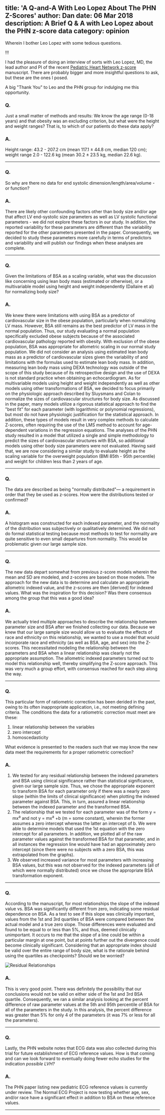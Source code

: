 title: 'A Q-and-A With Leo Lopez About The PHN Z-Scores'
author: Dan
date: 06 Mar 2018
description: A Brief Q & A with Leo Lopez about the PHN z-score data
category: opinion
---

Wherein I bother Leo Lopez with some tedious questions.

!!!

I had the pleasure of doing an interview of sorts with Leo Lopez, MD, the lead author
and PI of the recent [Pediatric Heart Network z-score](/refs/lopez-circimaging-2017) manuscript. There are probably
bigger and more insightful questions to ask, but these are the ones I posed. 

A big "Thank You" to Leo and the PHN group for indulging me this opportunity.

### Q.

Just a small matter of methods and results: We know the age range (0-18 years) 
and that obesity was an excluding criterion, but what were the height and
 weight ranges? That is, to which of our patients do these data apply?

### A.

Height range: 43.2 - 207.2 cm (mean 117.1 &plusmn; 44.8 cm, median 120 cm);   
weight range 2.0 - 122.6 kg (mean 30.2 &plusmn; 23.5 kg, median 22.6 kg).

___

### Q.

So why are there no data for end systolic dimension/length/area/volume - or function? 

### A.

There are likely other confounding factors other than body size and/or 
age that affect LV end-systolic size parameters as well as LV systolic 
functional parameters - we did not explore these factors in our study. 
In addition, the reported variability for these parameters are different 
than the variability reported for the other parameters presented in the paper. 
Consequently, we decided to study these parameters more carefully in 
terms of predictors and variability and will publish our findings when 
these analyses are complete. 

___

### Q.

Given the limitations of BSA as a scaling variable, what was the 
discussion like concerning using lean body mass (estimated or otherwise), 
or a multivariable model using height and weight independently 
(Dallaire et al) for normalizing body size?

### A.

We knew there were limitations with using BSA as a predictor of cardiovascular 
size in the obese population, particularly when normalizing LV mass. 
However, BSA still remains as the best predictor of LV mass in the normal 
population. Thus, our study evaluating a normal population specifically 
excluded obese subjects because of the associated cardiovascular pathology 
reported with obesity. With exclusion of the obese population, BSA was 
appropriate for allometric scaling in our normal study population. 
We did not consider an analysis using estimated lean body mass as a 
predictor of cardiovascular sizes given the variability of and limitations 
with the formulas used to estimate lean body mass. In addition, measuring 
lean body mass using DEXA technology was outside of the scope of this study 
because of its retrospective design and the use of DEXA is not standard 
practice when obtaining an echocardiogram. As for multivariable models 
using height and weight independently as well as other models using other 
transformations of BSA, we decided to focus primarily on the physiologic 
approach described by Sluysmans and Colan to normalize the sizes of 
cardiovascular structures for body size. As discussed in the paper, 
many models utilize a rigorous statistical approach to find the "best fit" 
for each parameter (with logarithmic or polynomial regressions), 
but most do not have physiologic justification for the statistical 
approach. In addition, these types of models result in very complex 
methods to calculate Z-scores, often requiring the use of the LMS method 
to account for age-dependent variations in the regression equations. 
The analyses of the PHN study resulted in a model that utilized a single 
and simple methodology to predict the sizes of cardiovascular structures 
with BSA, so additional models using other body size parameters were not 
evaluated. Having said that, we are now considering a similar study to 
evaluate height as the scaling variable for the overweight population 
(BMI 85th - 95th percentile) and weight for children less than 2 years of age.

___

### Q.

The data are described as being "normally distributed"&mdash; 
a requirement in order that they be used as z-scores. 
How were the distributions tested or confirmed?

### A.

A histogram was constructed for each indexed parameter, and the normality 
of the distribution was subjectively or qualitatively determined. 
We did not do formal statistical testing because most methods to test 
for normality are quite sensitive to even small departures from normality. 
This would be problematic given our large sample size.

___

### Q.

The new data depart somewhat from previous z-score models wherein the 
mean and SD are modeled, and z-scores are based on those models. The 
approach for the new data is to determine and calculate an appropriate 
allometric indexed value, and the z-scores are then [derived] for indexed 
values. What was the inspiration for this decision? Was there consensus 
among the group that this was a good idea?


### A.

We actually tried multiple approaches to describe the relationship between 
parameter size and BSA after we finished collecting our data. Because we 
knew that our large sample size would allow us to evaluate the effects 
of race and ethnicity on this relationship, we wanted to use a model that 
would incorporate race and ethnicity (as well as BSA, age, and sex) into 
the Z-scores. This necessitated modeling the relationship between the 
parameters and BSA when a linear relationship was clearly not the appropriate 
assumption. The allometric indexed parameters turned out to model this 
relationship well, thereby simplifying the Z-score approach. This was 
very much a group effort, with consensus reached for each step along 
the way.
___

### Q.

This particular form of ratiometric correction has been derided in the 
past, owing to its often inappropriate application, i.e., not 
meeting defining criteria. The conditions the data for a ratiometric 
correction must meet are these:

1. linear relationship between the variables
2. zero intercept
3. homoscedasticity

What evidence is presented to the readers such that we may know the new data meet the requirements for a proper ratiometric correction?

### A.

1. We tested for any residual relationship between the indexed parameters 
and BSA using clinical significance rather than statistical significance, 
given our large sample size. Thus, we chose the appropriate exponent to 
transform BSA for each parameter only if there was a nearly zero slope 
(within the limits of clinical significance) when plotting the indexed parameter against BSA. 
This, in turn, assured a linear relationship between the indexed parameter and the transformed BSA. 
2. The relationship that we tested for each parameter was of the form y = mx<sup>a</sup> 
and not y = mx<sup>a</sup> +b (m = some constant), wherein the former assumes a 
zero intercept whereas the latter an intercept of b. We were able to 
determine models that used the 1st equation with the zero intercept for 
all parameters. In addition, we plotted all of the raw parameter values 
against the transformed BSA for that parameter, and in all instances the 
regression line would have had an approximately zero intercept (since 
there were no subjects with a zero BSA, this was extrapolated from the graphs). 
3. We observed increased variance for most parameters with increasing BSA 
values, but this was not observed for the indexed parameters 
(all of which were normally distributed) once we chose the appropriate 
BSA transformation exponent.
___

### Q.

According to the manuscript, for most relationships the slope of the 
indexed value vs. BSA was significantly different from zero, indicating 
some residual dependence on BSA. As a test to see if this slope was 
clinically important, values from the 1st and 3rd quartiles of BSA were 
compared between the actual model and a true zero slope. Those differences 
were evaluated and found to be equal to or less than 5%, and thus, deemed 
clinically unimportant. It occurs to me that the slope of a line could 
be within a particular margin at one point, but at points further out the 
divergence could become clinically significant. Considering that an 
appropriate index should be valid over the entire range of body size, 
what is the rationale behind using the quartiles as checkpoints? 
Should we be worried?

![Residual Relationships](/static/img/PHNresidual.png "hypothetical residual relationship with BSA")

### A.

This is very good point. There was definitely the possibility that our 
conclusions would not be valid on either side of the 1st and 3rd BSA 
quartile. Consequently, we ran a similar analysis looking at the percent 
difference of raw parameter values at the 5th and 95th percentile of BSA 
for all of the parameters in the study. In this analysis, the percent 
difference was greater than 5% for only 4 of the parameters (it was 7% 
or less for all the parameters).

___

### Q.

Lastly, the PHN website notes that ECG data was also collected during 
this trial for future establishment of ECG reference values. How is that 
coming and can we look forward to eventually doing fewer echo studies 
for the indication *possible LVH?*

### A.

The PHN paper listing new pediatric ECG reference values is currently under 
review. The Normal ECG Project is now testing whether age, sex, and/or 
race have a significant effect in addition to BSA on these reference values.

___


